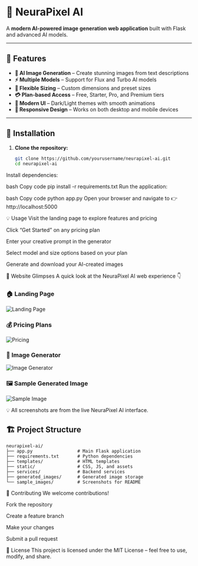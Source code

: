 # 🌌 NeuraPixel AI

A **modern AI-powered image generation web application** built with Flask and advanced AI models.

---

## 🚀 Features

- **🧠 AI Image Generation** – Create stunning images from text descriptions  
- **⚡ Multiple Models** – Support for Flux and Turbo AI models  
- **📏 Flexible Sizing** – Custom dimensions and preset sizes  
- **💳 Plan-based Access** – Free, Starter, Pro, and Premium tiers  
- **🎨 Modern UI** – Dark/Light themes with smooth animations  
- **📱 Responsive Design** – Works on both desktop and mobile devices  

---

## 🧩 Installation

1. **Clone the repository:**
   ```bash
   git clone https://github.com/yourusername/neurapixel-ai.git
   cd neurapixel-ai
Install dependencies:

bash
Copy code
pip install -r requirements.txt
Run the application:

bash
Copy code
python app.py
Open your browser and navigate to
👉 http://localhost:5000

💡 Usage
Visit the landing page to explore features and pricing

Click “Get Started” on any pricing plan

Enter your creative prompt in the generator

Select model and size options based on your plan

Generate and download your AI-created images

🌆 Website Glimpses
A quick look at the NeuraPixel AI web experience 👇

### 🏠 Landing Page
![Landing Page](sample_images/landing_page.png)

### 💰 Pricing Plans
![Pricing](sample_images/pricing.png)

### 🎨 Image Generator
![Image Generator](sample_images/image_gen.png)

### 🖼️ Sample Generated Image
![Sample Image](sample_images/sample_image.png)

💡 All screenshots are from the live NeuraPixel AI interface.

## 🏗️ Project Structure

```
neurapixel-ai/
├── app.py                 # Main Flask application
├── requirements.txt       # Python dependencies
├── templates/             # HTML templates
├── static/                # CSS, JS, and assets
├── services/              # Backend services
├── generated_images/      # Generated image storage
└── sample_images/         # Screenshots for README
```
🤝 Contributing
We welcome contributions!

Fork the repository

Create a feature branch

Make your changes

Submit a pull request

🪪 License
This project is licensed under the MIT License – feel free to use, modify, and share.
